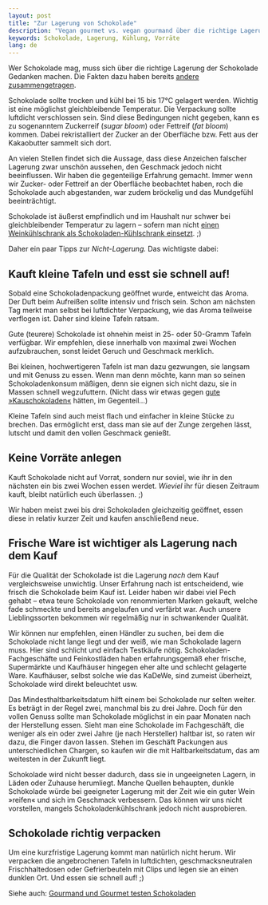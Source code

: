 ```yaml
---
layout: post
title: "Zur Lagerung von Schokolade"
description: "Vegan gourmet vs. vegan gourmand über die richtige Lagerung gute Schokolade"
keywords: Schokolade, Lagerung, Kühlung, Vorräte
lang: de
---
```


Wer Schokolade mag, muss sich über die richtige Lagerung der Schokolade Gedanken machen. Die Fakten dazu haben bereits <a href="https://en.wikipedia.org/wiki/Chocolate#Storage">andere zusammengetragen</a>.

Schokolade sollte trocken und kühl bei 15 bis 17°C gelagert werden. Wichtig ist eine möglichst gleichbleibende Temperatur. Die Verpackung sollte luftdicht verschlossen sein. Sind diese Bedingungen nicht gegeben, kann es zu sogenanntem Zuckerreif (<em>sugar bloom</em>) oder Fettreif (<em>fat bloom</em>) kommen. Dabei rekristalliert der Zucker an der Oberfläche bzw. Fett aus der Kakaobutter sammelt sich dort.

An vielen Stellen findet sich die Aussage, dass diese Anzeichen falscher Lagerung zwar unschön aussehen, den Geschmack jedoch nicht beeinflussen. Wir haben die gegenteilige Erfahrung gemacht. Immer wenn wir Zucker- oder Fettreif an der Oberfläche beobachtet haben, roch die Schokolade auch abgestanden, war zudem bröckelig und das Mundgefühl beeinträchtigt.

Schokolade ist äußerst empfindlich und im Haushalt nur schwer bei gleichbleibender Temperatur zu lagern – sofern man nicht <a href="http://www.candyblog.net/blog/item/chocolate_storage_solutions/">einen Weinkühlschrank als Schokoladen-Kühlschrank einsetzt</a>. ;)

Daher ein paar Tipps zur <em>Nicht-Lagerung.</em> Das wichtigste dabei:
<h2>Kauft kleine Tafeln und esst sie schnell auf!</h2>
Sobald eine Schokoladenpackung geöffnet wurde, entweicht das Aroma. Der Duft beim Aufreißen sollte intensiv und frisch sein. Schon am nächsten Tag merkt man selbst bei luftdichter Verpackung, wie das Aroma teilweise verflogen ist. Daher sind kleine Tafeln ratsam.

Gute (teurere) Schokolade ist ohnehin meist in 25- oder 50-Gramm Tafeln verfügbar. Wir empfehlen, diese innerhalb von maximal zwei Wochen aufzubrauchen, sonst leidet Geruch und Geschmack merklich.

Bei kleinen, hochwertigeren Tafeln ist man dazu gezwungen, sie langsam und mit Genuss zu essen. Wenn man denn möchte, kann man so seinen Schokoladenkonsum mäßigen, denn sie eignen sich nicht dazu, sie in Massen schnell wegzufuttern. (Nicht dass wir etwas gegen <a href="/vegane-schokolade/">gute »Kauschokoladen«</a> hätten, im Gegenteil…)

Kleine Tafeln sind auch meist flach und einfacher in kleine Stücke zu brechen. Das ermöglicht erst, dass man sie auf der Zunge zergehen lässt, lutscht und damit den vollen Geschmack genießt.
<h2>Keine Vorräte anlegen</h2>
Kauft Schokolade nicht auf Vorrat, sondern nur soviel, wie ihr in den nächsten ein bis zwei Wochen essen werdet. <em>Wieviel</em> ihr für diesen Zeitraum kauft, bleibt natürlich euch überlassen. ;)

Wir haben meist zwei bis drei Schokoladen gleichzeitig geöffnet, essen diese in relativ kurzer Zeit und kaufen anschließend neue.
<h2>Frische Ware ist wichtiger als Lagerung nach dem Kauf</h2>
Für die Qualität der Schokolade ist die Lagerung <em>nach</em> dem Kauf vergleichsweise unwichtig. Unser Erfahrung nach ist entscheidend, wie frisch die Schokolade beim Kauf ist. Leider haben wir dabei viel Pech gehabt – etwa teure Schokolade von renommierten Marken gekauft, welche fade schmeckte und bereits angelaufen und verfärbt war. Auch unsere Lieblingssorten bekommen wir regelmäßig nur in schwankender Qualität.

Wir können nur empfehlen, einen Händler zu suchen, bei dem die Schokolade nicht lange liegt und der weiß, wie man Schokolade lagern muss. Hier sind schlicht und einfach Testkäufe nötig. Schokoladen-Fachgeschäfte und Feinkostläden haben erfahrungsgemäß eher frische, Supermärkte und Kaufhäuser hingegen eher alte und schlecht gelagerte Ware. Kaufhäuser, selbst solche wie das KaDeWe, sind zumeist überheizt, Schokolade wird direkt beleuchtet usw.

Das Mindesthaltbarkeitsdatum hilft einem bei Schokolade nur selten weiter. Es beträgt in der Regel zwei, manchmal bis zu drei Jahre. Doch für den vollen Genuss sollte man Schokolade möglichst in ein paar Monaten nach der Herstellung essen. Sieht man eine Schokolade im Fachgeschäft, die weniger als ein oder zwei Jahre (je nach Hersteller) haltbar ist, so raten wir dazu, die Finger davon lassen. Stehen im Geschäft Packungen aus unterschiedlichen Chargen, so kaufen wir die mit Haltbarkeitsdatum, das am weitesten in der Zukunft liegt.

Schokolade wird nicht besser dadurch, dass sie in ungeeigneten Lagern, in Läden oder Zuhause herumliegt. Manche Quellen behaupten, dunkle Schokolade würde bei geeigneter Lagerung mit der Zeit wie ein guter Wein »reifen« und sich im Geschmack verbessern. Das können wir uns nicht vorstellen, mangels Schokoladenkühlschrank jedoch nicht ausprobieren.
<h2>Schokolade richtig verpacken</h2>
Um eine kurzfristige Lagerung kommt man natürlich nicht herum. Wir verpacken die angebrochenen Tafeln in luftdichten, geschmacksneutralen Frischhaltedosen oder Gefrierbeuteln mit Clips und legen sie an einen dunklen Ort. Und essen sie schnell auf! ;)

Siehe auch: <a href="/vegane-schokolade/">Gourmand und Gourmet testen Schokoladen</a>
